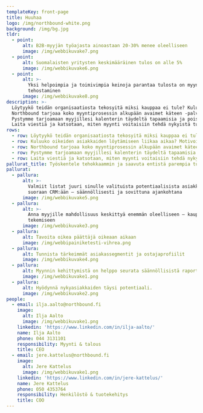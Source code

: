 ```yaml
---
templateKey: front-page
title: Huuhaa
logo: /img/northbound-white.png
background: /img/bg.jpg
tldr:
  - point:
      alt: B2B-myyjän työajasta ainoastaan 20-30% menee oleelliseen
      image: /img/webbikuvake7.png
  - point:
      alt: Suomalaisten yritysten keskimääräinen tulos on alle 5%
      image: /img/webbikuvake6.png
  - point:
      alt: >-
        Yksi helpoimpia ja toimivimpia keinoja parantaa tulosta on myynnin
        tehostaminen
      image: /img/webbikuvake8.png
description: >-
  Löytyykö teidän organisaatiosta tekosyitä miksi kauppaa ei tule? Kuluuko oikeiden asiakkaiden löytämiseen liikaa aikaa? Motivoituvatko myyjänne oikeasti kaikista työvaiheistaan?
  Northbound tarjoaa koko myyntiprosessin alkupään avaimet käteen -palveluna. Ratkaisut tuotetaan aina asiakassegmentit ja -profiilit huomioiden.
  Pystymme tarjoamaan myyjillesi kalenterin täydeltä tapaamisia ja poistamaan tehtävälistalta koko prospektointivaiheen sekä kylmien asiakkaiden kontaktoinnin.
  Laita viestiä ja katsotaan, miten myynti voitaisiin tehdä nykyistä tuloksekkaammin!
rows:
  - row: Löytyykö teidän organisaatiosta tekosyitä miksi kauppaa ei tule?
  - row: Kuluuko oikeiden asiakkaiden löytämiseen liikaa aikaa? Motivoituvatko myyjänne oikeasti kaikista työvaiheistaan?
  - row: Northbound tarjoaa koko myyntiprosessin alkupään avaimet käteen -palveluna. Ratkaisut tuotetaan aina asiakassegmentit ja -profiilit huomioiden.
  - row: Pystymme tarjoamaan myyjillesi kalenterin täydeltä tapaamisia ja poistamaan tehtävälistalta koko prospektointivaiheen sekä kylmien asiakkaiden kontaktoinnin.
  - row: Laita viestiä ja katsotaan, miten myynti voitaisiin tehdä nykyistä tuloksekkaammin!
pallurat_title: Työskentele tehokkaammin ja saavuta entistä parempia tuloksia!
pallurat:
  - pallura:
      alt: >-
        Valmiit listat juuri sinulle valituista potentiaalisista asiakkaista
        suoraan CRM:ään – säännöllisesti ja sovittuna ajankohtana
      image: /img/webbikuvake5.png
  - pallura:
      alt: >-
        Anna myyjille mahdollisuus keskittyä enemmän oleelliseen – kaupan
        tekemiseen
      image: /img/webbikuvake3.png
  - pallura:
      alt: Tavoita oikea päättäjä oikeaan aikaan
      image: /img/webbipainiketesti-vihrea.png
  - pallura:
      alt: Tunnista tärkeimmät asiakassegmentit ja ostajaprofiilit
      image: /img/webbikuvake4.png
  - pallura:
      alt: Myynnin kehittymistä on helppo seurata säännöllisistä raporteistamme
      image: /img/webbikuvake1.png
  - pallura:
      alt: Hyödynnä nykyasiakkaiden täysi potentiaali.
      image: /img/webbikuvake2.png
people:
  - email: ilja.aalto@northbound.fi
    image:
      alt: Ilja Aalto
      image: /img/webbikuvake1.png
    linkedin: 'https://www.linkedin.com/in/ilja-aalto/'
    name: Ilja Aalto
    phone: 044 3131101
    responsibility: Myynti & talous
    title: CEO
  - email: jere.kattelus@northbound.fi
    image:
      alt: Jere Kattelus
      image: /img/webbikuvake1.png
    linkedin: 'https://www.linkedin.com/in/jere-kattelus/'
    name: Jere Kattelus
    phone: 050 4353764
    responsibility: Henkilöstö & tuotekehitys
    title: COO
---
```


